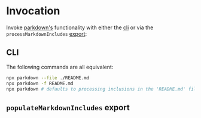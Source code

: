 # Invocation

Invoke [parkdown's]() functionality with either the [cli](#cli-inclusions) or via the `processMarkdownIncludes` [export](#populateMarkdownIncludes-export):

## CLI

The following commands are all equivalent:
```bash
npx parkdown --file ./README.md
npx parkdown -f README.md
npx parkdown # defaults to processing inclusions in the 'README.md' file of the current working directory
```

## `populateMarkdownIncludes` export

[](./code/inclusions.ts?region=replace(pkg,'''parkdown'''))